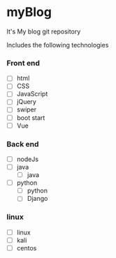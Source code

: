 # myBlog

It's My blog git repository

Includes the following technologies

### Front end

- [ ] html
- [ ] CSS
- [ ] JavaScript
- [ ] jQuery
- [ ] swiper
- [ ] boot start
- [ ] Vue

### Back end
- [ ] nodeJs
- [ ] java
    - [ ] java
- [ ] python
    - [ ] python
    - [ ] Django

### linux
- [ ] linux
- [ ] kali
- [ ] centos

